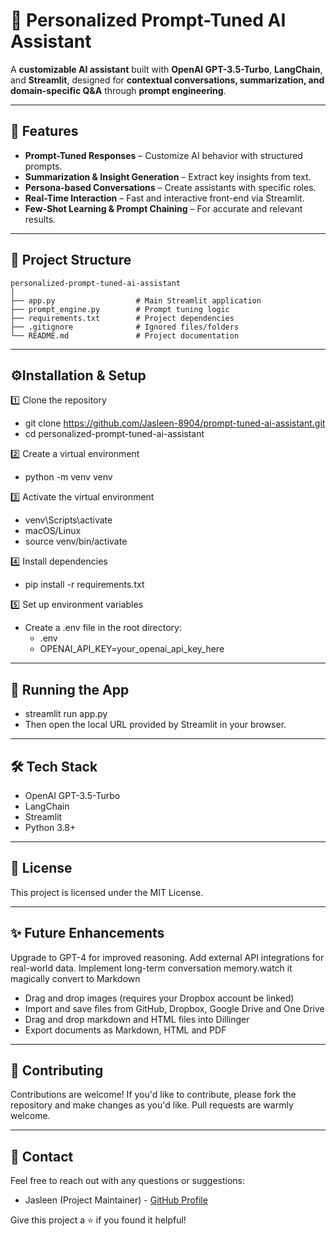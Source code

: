 # 🤖 Personalized Prompt-Tuned AI Assistant

A **customizable AI assistant** built with **OpenAI GPT-3.5-Turbo**, **LangChain**, and **Streamlit**, designed for **contextual conversations, summarization, and domain-specific Q&A** through **prompt engineering**.

---

## 📌 Features
- **Prompt-Tuned Responses** – Customize AI behavior with structured prompts.
- **Summarization & Insight Generation** – Extract key insights from text.
- **Persona-based Conversations** – Create assistants with specific roles.
- **Real-Time Interaction** – Fast and interactive front-end via Streamlit.
- **Few-Shot Learning & Prompt Chaining** – For accurate and relevant results.

---

## 📂 Project Structure
```plaintext
personalized-prompt-tuned-ai-assistant
│
├── app.py                  # Main Streamlit application
├── prompt_engine.py        # Prompt tuning logic
├── requirements.txt        # Project dependencies
├── .gitignore              # Ignored files/folders
└── README.md               # Project documentation
```
---

## ⚙️Installation & Setup

1️⃣ Clone the repository
- git clone https://github.com/Jasleen-8904/prompt-tuned-ai-assistant.git
- cd personalized-prompt-tuned-ai-assistant

2️⃣ Create a virtual environment
- python -m venv venv

3️⃣ Activate the virtual environment
- venv\Scripts\activate
- macOS/Linux
- source venv/bin/activate

4️⃣ Install dependencies
- pip install -r requirements.txt

5️⃣ Set up environment variables
- Create a .env file in the root directory:
  - .env
  - OPENAI_API_KEY=your_openai_api_key_here

---

## 🚀 Running the App
- streamlit run app.py
- Then open the local URL provided by Streamlit in your browser.

---

## 🛠 Tech Stack
- OpenAI GPT-3.5-Turbo
- LangChain
- Streamlit
- Python 3.8+

---

## 📜 License
This project is licensed under the MIT License.

---

## ✨ Future Enhancements

Upgrade to GPT-4 for improved reasoning.
Add external API integrations for real-world data.
Implement long-term conversation memory.watch it magically convert to Markdown
- Drag and drop images (requires your Dropbox account be linked)
- Import and save files from GitHub, Dropbox, Google Drive and One Drive
- Drag and drop markdown and HTML files into Dillinger
- Export documents as Markdown, HTML and PDF

---

## 🤝 Contributing

Contributions are welcome! If you'd like to contribute, please fork the repository and make changes as you'd like. Pull requests are warmly welcome.

---

## 📧 Contact

Feel free to reach out with any questions or suggestions:

- Jasleen (Project Maintainer) - [GitHub Profile](https://github.com/Jasleen-8904)

Give this project a ⭐ if you found it helpful!

